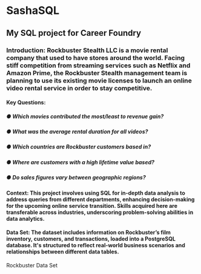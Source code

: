 # SashaSQL
## My SQL project for Career Foundry
### Introduction: Rockbuster Stealth LLC is a movie rental company that used to have stores around the world. Facing stiff competition from streaming services such as Netflix and Amazon Prime, the Rockbuster Stealth management team is planning to use its existing movie licenses to launch an online video rental service in order to stay competitive.
#### Key Questions: 
##### ● Which movies contributed the most/least to revenue gain?
##### ● What was the average rental duration for all videos?
##### ● Which countries are Rockbuster customers based in?
##### ● Where are customers with a high lifetime value based?
##### ● Do sales figures vary between geographic regions?
#### Context: This project involves using SQL for in-depth data analysis to address queries from different departments, enhancing decision-making for the upcoming online service transition. Skills acquired here are transferable across industries, underscoring problem-solving abilities in data analytics.
#### Data Set: The dataset includes information on Rockbuster’s film inventory, customers, and transactions, loaded into a PostgreSQL database. It's structured to reflect real-world business scenarios and relationships between different data tables.
Rockbuster Data Set
